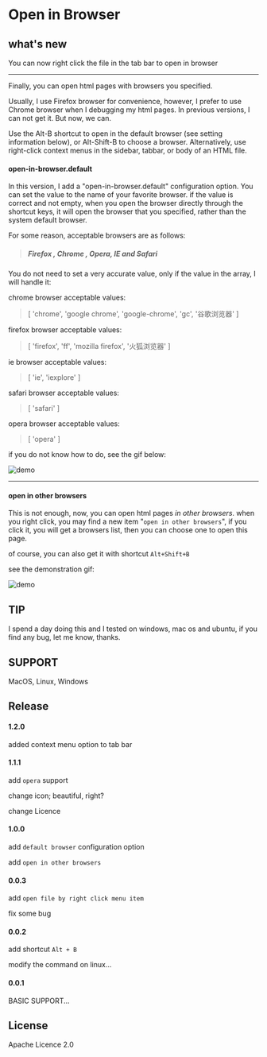 

# Open in Browser

## what's new
You can now right click the file in the tab bar to open in browser

***

Finally, you can open html pages with browsers you specified.

Usually, I use Firefox browser for convenience, however, I prefer to use Chrome browser when I debugging my html pages. In previous versions, I can not get it. But now, we can.

Use the Alt-B shortcut to open in the default browser (see setting information below), or Alt-Shift-B to choose a browser. Alternatively, use right-click context menus in the sidebar, tabbar, or body of an HTML file.

####  open-in-browser.default

In this version, I add a "open-in-browser.default" configuration option. You can set the value to the name of your favorite browser. 
if the value is correct and not empty,  when you open the browser directly through the shortcut keys, it will open the browser that you specified, rather than the system default browser.

For some reason, acceptable browsers are as follows:
>##### Firefox , Chrome , Opera, IE and Safari #####

You do not need to set a very accurate value, only if the value in the array, I will handle it:

chrome browser acceptable values:
>   [ 'chrome', 'google chrome', 'google-chrome', 'gc', '谷歌浏览器' ]

firefox browser acceptable values:
>   [ 'firefox', 'ff', 'mozilla firefox', '火狐浏览器' ]

ie browser acceptable values:
>   [ 'ie', 'iexplore' ]

safari browser acceptable values:
>   [ 'safari' ]

opera browser acceptable values:
>   [ 'opera' ]


if you do not know how to do, see the gif below:

![demo](http://oiw7043hi.bkt.clouddn.com/demo-new.gif)

* * *

####  open in other browsers

This is not enough, now, you can open html pages *in other browsers*.
when you right click, you may find a new item "`open in other browsers`", if you click it, you will get a browsers list, then you can choose one to open this page.

of course, you can also get it with shortcut `Alt+Shift+B`

see the demonstration gif:

![demo](http://oiw7043hi.bkt.clouddn.com/other.gif)

## TIP

I spend a day doing this and I tested on windows, mac os and ubuntu, if you find any bug, let me know, thanks. 

## SUPPORT

MacOS, Linux, Windows 


## Release

#### 1.2.0
added context menu option to tab bar


#### 1.1.1
add `opera` support

change icon;  beautiful, right?

change Licence
#### 1.0.0
add `default browser` configuration option

add `open in other browsers`

#### 0.0.3
add `open file by right click menu item`

fix some bug

#### 0.0.2
add shortcut `Alt + B` 

modify the command on linux...

#### 0.0.1

BASIC SUPPORT...

## License

Apache Licence 2.0


